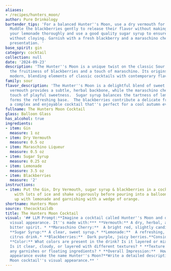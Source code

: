 ```yaml
---
aliases:
- /recipes/hunters_moon/
author: Pure Drinkology
bartender_tips: 'For a balanced Hunter''s Moon, use a dry vermouth for a crisp bite.
  Muddle the blackberries gently to release their flavor without making it too bitter.  Chill
  your lemonade thoroughly and use a good quality sugar syrup to ensure sweetness
  without cloying. Garnish with a fresh blackberry and a maraschino cherry for a beautiful
  presentation. '
base_spirit: gin
category: cocktail
collection: null
date: '2024-09-23'
description: 'The Hunter''s Moon is a unique twist on the classic Sour family, incorporating
  the fruitiness of blackberries and a touch of maraschino. Its origins are likely
  modern, blending elements of classic cocktails with contemporary flavor profiles. '
family: sour
flavor_description: 'The Hunter''s Moon is a delightful blend of sweet and tart. The
  vermouth provides a subtle, herbal backbone, while the maraschino cherry adds a
  touch of playful sweetness.  Sugar syrup balances the tartness of lemonade, which
  forms the refreshing base.  The blackberries contribute a delicate fruitiness, creating
  a complex and enjoyable cocktail that''s perfect for a cool autumn evening. '
fullname: The Hunters Moon Cocktail
glass: Balloon Glass
has_alcohol: true
ingredients:
- item: Gin
  measure: 1 oz
- item: Dry Vermouth
  measure: 0.5 oz
- item: Maraschino Liqueur
  measure: 0.5 oz
- item: Sugar Syrup
  measure: 0.25 oz
- item: Lemonade
  measure: 3.5 oz
- item: Blackberries
  measure: '2'
instructions:
- item: Put the Gin, Dry Vermouth, sugar syrup & blackberries in a cocktail shaker
    with lots of ice and shake vigorously before pouring into a balloon glass, topping
    up with lemonade and garnishing with a wedge of orange.
shortname: Hunters Moon
source: thecocktaildb
title: The Hunters Moon Cocktail
visual: '## LLM Prompt:**Imagine a cocktail called Hunter''s Moon and describe its
  visual appearance. It''s made with:*** **Vermouth:** A dry, herbal, and slightly
  bitter spirit. * **Maraschino Cherry:**  A bright red, slightly candied cherry.*
  **Sugar Syrup:** A clear, sweet syrup.* **Lemonade:**  A refreshing, bright yellow
  citrus drink.* **Blackberries:**  Dark purple, juicy berries.**Consider these factors:***
  **Color:** What colors are present in the drink? Is it layered or mixed? * **Clarity:**
  Is it clear, cloudy, or layered with different textures? * **Texture:** Are there
  any garnishes or floating ingredients? * **Overall Impression:**  How does the visual
  appearance evoke the name Hunter''s Moon?**Write a detailed description of the Hunter''s
  Moon cocktail''s visual appearance.** '
---
```



